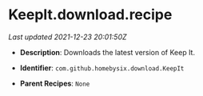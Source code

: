 # KeepIt.download.recipe

_Last updated 2021-12-23 20:01:50Z_

- **Description**: Downloads the latest version of Keep It.

- **Identifier**: `com.github.homebysix.download.KeepIt`

- **Parent Recipes**: `None`
